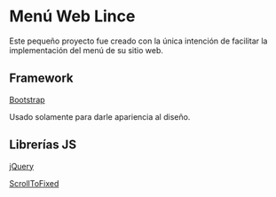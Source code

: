 # Menú Web Lince
Este pequeño proyecto fue creado con la única intención de facilitar la implementación del menú de su sitio web.

## Framework

[Bootstrap](http://getbootstrap.com)

Usado solamente para darle apariencia al diseño.

## Librerías JS

[jQuery](https://jquery.com/download/)

[ScrollToFixed](https://github.com/bigspotteddog/ScrollToFixed)

